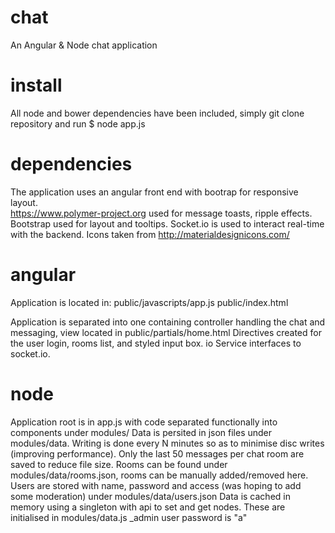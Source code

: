 # chat
An Angular & Node chat application

# install
All node and bower dependencies have been included, 
simply git clone repository and run 
$ node app.js

# dependencies
The application uses an angular front end with bootrap for responsive layout.  
https://www.polymer-project.org used for message toasts, ripple effects.
Bootstrap used for layout and tooltips.
Socket.io is used to interact real-time with the backend.
Icons taken from http://materialdesignicons.com/

# angular
Application is located in:
public/javascripts/app.js
public/index.html

Application is separated into one containing controller handling the chat and
messaging, view located in public/partials/home.html
Directives created for the user login, rooms list, and styled input box. 
io Service interfaces to socket.io.  

# node
Application root is in app.js with code separated functionally into components
under modules/
Data is persited in json files under modules/data.  Writing is done every 
N minutes so as to minimise disc writes (improving performance).
Only the last 50 messages per chat room are saved to reduce file size.
Rooms can be found under modules/data/rooms.json, rooms can be manually
added/removed here.
Users are stored with name, password and access (was hoping to add some moderation)
under modules/data/users.json
Data is cached in memory using a singleton with api to set and get nodes. These
are initialised in modules/data.js
_admin user password is "a"